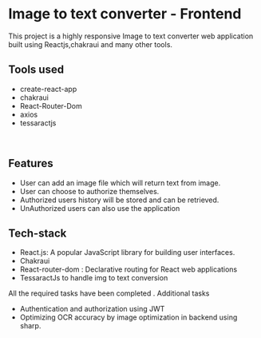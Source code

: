 # Image to text converter - Frontend
This project is a highly responsive Image to text converter  web application built using Reactjs,chakraui and many other tools.




## Tools used
- create-react-app 
- chakraui
- React-Router-Dom
- axios
- tessaractjs

<br/>

## Features
- User can add an image file which will return text from image.
- User can choose to authorize themselves.
- Authorized users history will be stored and can be retrieved.
- UnAuthorized users can also use the application
  

## Tech-stack
- React.js: A popular JavaScript library for building user interfaces.
- Chakraui
- React-router-dom : Declarative routing for React web applications
- TessaractJs to handle img to text conversion



All the required tasks have been completed .
Additional tasks
- Authentication and authorization using JWT
- Optimizing OCR accuracy by image optimization in backend using sharp.
